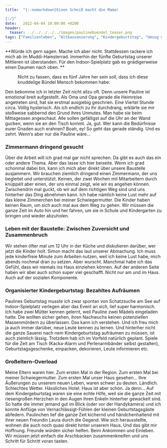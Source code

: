 ```yaml
---
title:  "{::nomarkdown}Einen Scheiß macht die Mama!

{:/}"
date:   2022-04-04 10:00:00 +0200
header:
  teaser: ../../../../../images/paulinebuendel_teaser.png
tags: ["Familienleben", "Altbausanierung", "Kindergeburtstag", "Umzug mit Kindern"]
---
```


**Würde ich gern sagen. Mache ich aber nicht. Stattdessen rackere ich mich ab im Muddi-Hamsterrad. Immerhin der fünfte Geburtstag unserer Mittleren ist überstanden. Für den Indoor-Spielplatz gab es gnädigerweise einen Daumen nach oben. **

<figure>
  <img src="../../../../../images/paulinebuendel.png" alt="">
  <figcaption>Nicht zu fassen, dass es fünf Jahre her sein soll, dass ich diese knuddelige Bündel Mensch bekommen habe.</figcaption>
</figure>    


Den bekomme ich in letzter Zeit nicht allzu oft. Denn unsere Pauline ist emotional breit aufgestellt. Als Oma und Opa gerade die Heimreise angetreten sind, hat sie erstmal ausgiebig geschrien. Eine Viertel Stunde circa. Völlig hysterisch. Als ich endlich zu ihr durchdrang, erklärte sie mir stoßweise sabbernd den Grund ihres Unmutes. Man habe sie beim Mittagessen angeschaut. Alle sollen gefälligst auf die Uhr an der Wand gucken, wenn sie an den Tisch kommt. Ja, gut. Wer kann die Bedürfnisse eurer Gnaden auch erahnen? Boah, ey! So geht das gerade ständig. Und es zehrt. Wenn‘s aber nur die Pauline wäre…  

<h3>Zimmermann dringend gesucht</h3>

Über die Arbeit will ich grad mal gar nicht sprechen. Da gibt es auch das ein oder andere Thema. Aber das lasse ich hier beiseite. Wenn ich grad schonmal dabei bin, kann ich mich aber direkt über unsere Baustelle ausjammern. Wir brauchen ziemlich dringend einen Zimmermann, der uns begleitet und unterstützt. Keinen, der zwei Wochen mit Mitarbeitern durch knüppelt aber einen, der uns einmal zeigt, wie wir es angehen können. Zwischendrin mal guckt, ob wir auf dem richtigen Weg sind und uns hinterher das Ding abnehmen kann. Ich habe nämlich keine Lust mehr auf das kleine Zimmerchen bei meiner Schwiegermutter. Die Kinder haben keinen Raum, um sich auch mal aus dem Weg zu gehen. Wir müssen die ganze Zeit im Auto hin und her fahren, um sie in Schule und Kindergarten zu bringen und wieder abzuholen. 

<h3>Leben mit der Baustelle: Zwischen Zuversicht und Zusammenbruch</h3>

Wir stehen öfter mal um 12 Uhr in der Küche und diskutieren darüber, wer jetzt die Kinder holt. Simon macht das laut unserer Abmachung. Ich muss jede kinderfreie Minute zum Arbeiten nutzen, weil ich keine Lust habe, mich abends nochmal dran zu setzen. Aber wurscht. Manchmal habe ich das Gefühl, dass wir niemals ins Haus einziehen können. Auf der anderen Seite haben wir aber auch schon super viel geschafft. Nicht nur am und im Haus. Auch auf der sozialen Komponente. 

<h3>Organisierter Kindergeburtstag: Bezahltes Aufräumen</h3>

Paulines Geburtstag musste ich zwar spontan von Schatzsuche am See auf Indoor-Spielplatz verlegen aber das Event an sich, lief super harmonisch. Ich habe zwei Mütter kennen gelernt, weil Pauline zwei Mädels eingeladen hatte. Die wollten sicher gehen, ihren Nachwuchs keinen potenziellen Massenmördern zu überlassen. Das kann ich verstehen. Und ich freu mich ja auch immer darüber, neue Leute kennen zu lernen. Und hinterher nicht die ganze Sauerei nach nem Kindergeburtstag aufräumen zu müssen, ist auch ziemlich lässig. Trotzdem hab ich im Vorfeld natürlich geplant. Spiele für die Zeit am Tisch (Kacka-Alarm und Perlenarmbänder selbst gestalten), Geburtstagsgeschenke, einpacken, dekorieren, Leute informieren etc. 

<h3>Großeltern-Overload</h3>

Meine Eltern waren hier. Zum ersten Mal in der Region. Zum ersten Mal bei meiner Schwiegermutter. Zum ersten Mal unser Haus gesehen… Ihre Äußerungen zu unserem neuen Leben, waren schwer zu deuten. Ländlich. Schlechtes Wetter. Hässliches Hotel. Haus ist aber schön. Ja denn… Auf dem Kindergeburtstag waren sie eine echte Hilfe, weil sie die ganze Zeit mit riesengroßen Herzchen in den Augen ihren Enkeln hinterher gewackelt sind. So hatte die immer jemand gut im Blick (oder vor der Handykamera) und ich konnte Anflüge von Vernachlässigt-Fühlen der kleinen Geburtstagsgäste abfedern. Paulinchen lief die ganze Zeit kichernd und händchenhaltend mit ihrer neuen Freundin Laura durch die Gegend. Wie sich herausstellte, wohnen die auch noch quasi direkt hinter unserem Haus. Und das gibt mir Hoffnung. Freunde würden sicher helfen. Beim Ankommen und Einleben. Wir müssen jetzt einfach die Arschbacken zusammenkneifen und uns Schritt für Schritt voran tasten.







 















 

 





 

  


 
 
 
 


   


 



 






 






 


 
 






















 








 

   



















  












 






 





  


  






					 


 
 








